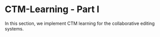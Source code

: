 # CTM-Learning - Part I

In this section, we implement CTM learning for the collaborative editing systems.








